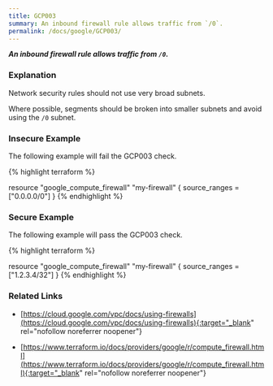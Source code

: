 ```yaml
---
title: GCP003
summary: An inbound firewall rule allows traffic from `/0`.
permalink: /docs/google/GCP003/
---
```


***An inbound firewall rule allows traffic from `/0`.***

### Explanation


Network security rules should not use very broad subnets.

Where possible, segments should be broken into smaller subnets and avoid using the <code>/0</code> subnet.



### Insecure Example

The following example will fail the GCP003 check.

{% highlight terraform %}

resource "google_compute_firewall" "my-firewall" {
	source_ranges = ["0.0.0.0/0"]
}
{% endhighlight %}



### Secure Example

The following example will pass the GCP003 check.

{% highlight terraform %}

resource "google_compute_firewall" "my-firewall" {
	source_ranges = ["1.2.3.4/32"]
}
{% endhighlight %}


### Related Links


- [https://cloud.google.com/vpc/docs/using-firewalls](https://cloud.google.com/vpc/docs/using-firewalls){:target="_blank" rel="nofollow noreferrer noopener"}

- [https://www.terraform.io/docs/providers/google/r/compute_firewall.html](https://www.terraform.io/docs/providers/google/r/compute_firewall.html){:target="_blank" rel="nofollow noreferrer noopener"}

